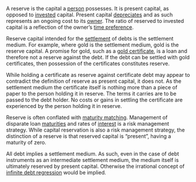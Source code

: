 A reserve is the capital a [person](Glossary#person) possesses. It is present capital, as opposed to [invested](Glossary#lend) capital. Present capital [depreciates](Depreciation-Principle) and as such represents an ongoing cost to its [owner](Glossary#owner). The ratio of reserved to invested capital is a reflection of the owner’s [time preference](Time-Preference-Fallacy).

Reserve capital intended for the [settlement](https://en.m.wikipedia.org/wiki/Settlement_(finance)) of debts is the settlement medium. For example, where gold is the settlement medium, gold is the reserve capital. A promise for gold, such as a [gold certificate](https://en.m.wikipedia.org/wiki/Gold_certificate), is a loan and therefore not a reserve against the debt. If the debt can be settled with gold certificates, then possession of the certificates constitutes reserve.

While holding a certificate as reserve against certificate debt may appear to contradict the definition of reserve as present capital, it does not. As the settlement medium the certificate itself is nothing more than a piece of paper to the person holding it in reserve. The terms it carries are to be passed to the debt holder. No costs or gains in settling the certificate are experienced by the person holding it in reserve.

Reserve is often conflated with [maturity matching](https://en.m.wikipedia.org/wiki/Asset–liability_mismatch). Management of disparate loan [maturities](https://en.m.wikipedia.org/wiki/Maturity_(finance)) and rates of [interest](Glossary#interest) is a risk management strategy. While capital reservation is also a risk management strategy, the distinction of a reserve is that reserved capital is “present”, having a maturity of zero.

All debt implies a settlement medium. As such, even in the case of debt instruments as an intermediate settlement medium, the medium itself is ultimately reserved by present capital. Otherwise the irrational concept of [infinite debt regression](Debt-Loop-Fallacy) would be implied.